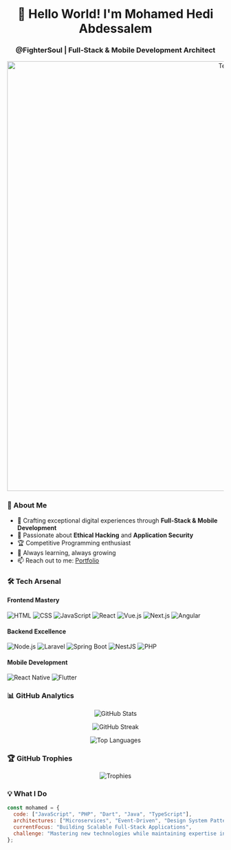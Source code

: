 <h1 align="center">👋 Hello World! I'm Mohamed Hedi Abdessalem</h1>
<h3 align="center">@FighterSoul | Full-Stack & Mobile Development Architect</h3>

<p align="center">
  <img src="https://user-images.githubusercontent.com/74038190/225813708-98b745f2-7d22-48cf-9150-083f1b00d6c9.gif" alt="Tech" width="1000"/>
</p>

### 🎯 About Me

- 🚀 Crafting exceptional digital experiences through **Full-Stack & Mobile Development**
- 🔐 Passionate about **Ethical Hacking** and **Application Security**
- 🏆 Competitive Programming enthusiast
- 🌱 Always learning, always growing
- 📫 Reach out to me: [Portfolio](https://portfolio-2675d.web.app/)

### 🛠️ Tech Arsenal

<p align="center">
  <h4>Frontend Mastery</h4>
  
  ![HTML](https://img.shields.io/badge/-HTML-E34F26?style=for-the-badge&logo=html5&logoColor=white)
  ![CSS](https://img.shields.io/badge/-CSS-1572B6?style=for-the-badge&logo=css3&logoColor=white)
  ![JavaScript](https://img.shields.io/badge/-JavaScript-F7DF1E?style=for-the-badge&logo=javascript&logoColor=black)
  ![React](https://img.shields.io/badge/-React-61DAFB?style=for-the-badge&logo=react&logoColor=black)
  ![Vue.js](https://img.shields.io/badge/-Vue.js-4FC08D?style=for-the-badge&logo=vue.js&logoColor=white)
  ![Next.js](https://img.shields.io/badge/-Next.js-000000?style=for-the-badge&logo=next.js&logoColor=white)
  ![Angular](https://img.shields.io/badge/-Angular-DD0031?style=for-the-badge&logo=angular&logoColor=white)

  <h4>Backend Excellence</h4>
  
  ![Node.js](https://img.shields.io/badge/-Node.js-339933?style=for-the-badge&logo=node.js&logoColor=white)
  ![Laravel](https://img.shields.io/badge/-Laravel-FF2D20?style=for-the-badge&logo=laravel&logoColor=white)
  ![Spring Boot](https://img.shields.io/badge/-Spring%20Boot-6DB33F?style=for-the-badge&logo=spring-boot&logoColor=white)
  ![NestJS](https://img.shields.io/badge/-NestJS-E0234E?style=for-the-badge&logo=nestjs&logoColor=white)
  ![PHP](https://img.shields.io/badge/-PHP-777BB4?style=for-the-badge&logo=php&logoColor=white)

  <h4>Mobile Development</h4>
  
  ![React Native](https://img.shields.io/badge/-React%20Native-61DAFB?style=for-the-badge&logo=react&logoColor=black)
  ![Flutter](https://img.shields.io/badge/-Flutter-02569B?style=for-the-badge&logo=flutter&logoColor=white)
</p>

### 📊 GitHub Analytics

<p align="center">
  <img src="https://github-readme-stats.vercel.app/api?username=FighterSoul&show_icons=true&theme=radical" alt="GitHub Stats" />
</p>

<p align="center">
  <img src="https://github-readme-streak-stats.herokuapp.com?user=FighterSoul&theme=radical&date_format=M%20j%5B%2C%20Y%5D" alt="GitHub Streak" />
</p>

<p align="center">
  <img src="https://github-readme-stats.vercel.app/api/top-langs/?username=FighterSoul&layout=compact&theme=radical" alt="Top Languages" />
</p>

### 🏆 GitHub Trophies

<p align="center">
  <img src="https://github-profile-trophy.vercel.app/?username=FighterSoul&theme=radical&row=2&column=3" alt="Trophies" />
</p>

### 💡 What I Do

```javascript
const mohamed = {
  code: ["JavaScript", "PHP", "Dart", "Java", "TypeScript"],
  architectures: ["Microservices", "Event-Driven", "Design System Pattern"],
  currentFocus: "Building Scalable Full-Stack Applications",
  challenge: "Mastering new technologies while maintaining expertise in current stack"
};

